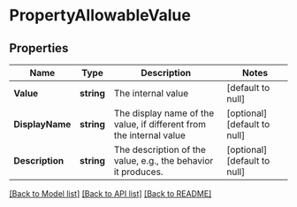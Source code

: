 # PropertyAllowableValue

## Properties
Name | Type | Description | Notes
------------ | ------------- | ------------- | -------------
**Value** | **string** | The internal value | [default to null]
**DisplayName** | **string** | The display name of the value, if different from the internal value | [optional] [default to null]
**Description** | **string** | The description of the value, e.g., the behavior it produces. | [optional] [default to null]

[[Back to Model list]](../README.md#documentation-for-models) [[Back to API list]](../README.md#documentation-for-api-endpoints) [[Back to README]](../README.md)


